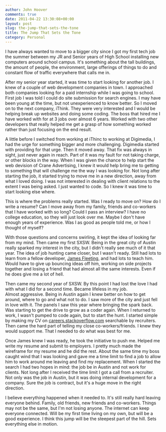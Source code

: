 ```yaml
---
author: John Hoover
comments: true
date: 2011-04-22 13:30:08+00:00
layout: post
slug: the-jump-that-sets-the-tone
title: The Jump That Sets the Tone
category: Personal
---
```


I have always wanted to move to a bigger city since I got my first tech job the summer between my JR and Senior years of High School installing new computers around school campus. It's something about the tall buildings, the amount of people, the environment, large offerings of things to do and constant flow of traffic everywhere that calls me in.

After my senior year started, it was time to start looking for another job. I knew of a couple of web development companies in town. I approached both companies looking for a paid internship while I was going to school. First job I was told I could do site submission for search engines. I may have been young at the time, but not unexperienced to know better. So I moved on to the next company, iThink. They were very interested and I would be helping break up websites and doing some coding. The boss that hired me I have worked with for at 3 jobs over almost 6 years. Worked with two other developers that really helped me get a grasp of how something worked rather than just focusing on the end result.

<!-- /excerpt -->

A little before I switched from working at iThinc to working at Digimedia, I had the urge for something bigger and more challenging. Digimedia started with providing for that urge. Then it moved away. That fix was always in sight, just never again in reach. Part of it was my fault for not taking charge, or other blocks in the way. When I was given the chance to help start the web devision of Crane Advertising, I knew it would help bring me to getting to something that will challenge me the way I was looking for. Not long after starting the job, it started trying to move me in a new direction, away from what I loved doing. I was not interested in dealing with client relations to the extent I was being asked. I just wanted to code. So I knew it was time to start looking else where.

This is where the problems really started. Was I ready to move on? How do I write a resume? Can I move away from my family, friends and co-workers that I have worked with so long? Could I pass an interview? I have no college education, so they will just look over me. Maybe I don't have enough years of experience. Was I as good as people told me, or how I thought of myself?

With those questions and concerns swirling, it kept the idea of looking far from my mind. Then came my first SXSW. Being in the great city of Austin really sparked my interest in the city, but I didn't really see much of it that year. The idea of job hunting came closer, but I wasn't ready. Still had lots to learn from a fellow developer, [James Fleeting](http://paperkilledrock.com/), and had lots to teach him. Would have to give up bouncing ideas off him, working on side projects together and losing a friend that had almost all the same interests. Even if he does give me a lot of hell.

Then came my second year of SXSW. By this point I had lost the love I had with what I did for a second time. Became lifeless in my job. Almost aggressive. Being in Austin again I knew better on how to get around, where to go and what not to do. I saw more of the city and just fell in love with it. The panels I saw this year where bringing the spark back. Was starting to get the drive to grow as a coder again. When I returned to work, I wasn't pumped to code again, but to start the hunt. I started simple by making my CV on [careers.stackoverflow.com](http://careers.stackoverflow.com/) searchable by recruiters. Then came the hard part of telling my close co-workers/friends. I knew they would support me. That I needed to do what was best for me.

Once James knew I was ready, he took the initiative to push me. Helped me write my resume and submit to employers. I pretty much made the wireframe for my resume and he did the rest. About the same time my boss caught wind that I was looking and gave me a time limit to find a job to allow him to work around me leaving and find my replacement. When I started the search I had two hopes in mind: the job be in Austin and not work for clients. Not long after I received the time limit I got a call from a recruiter. Not only was the job in Austin, but it was doing internal development for a company. Sure the job is contract, but it's a huge move in the right direction.

I believe everything happened when it needed to. It's still really hard leaving everyone behind. Family, old friends, new friends and co-workers. Things may not be the same, but I'm not losing anyone. The internet can keep everyone connected. Will be my first time living on my own, but will be a good experience. I think this jump will be the steepest part of the hill. Sets everything else in motion.
